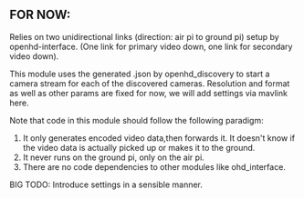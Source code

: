 ## FOR NOW:

Relies on two unidirectional links (direction: air pi to ground pi) setup by openhd-interface.
(One link for primary video down, one link for secondary video down).

This module uses the generated .json by openhd_discovery to start a camera stream for each of the discovered cameras.
Resolution and format as well as other params are fixed for now, we will add settings via mavlink here.

Note that code in this module should follow the following paradigm:

1) It only generates encoded video data,then forwards it. It doesn't know if the video data is actually picked up or makes it to the
   ground.
2) It never runs on the ground pi, only on the air pi.
3) There are no code dependencies to other modules like ohd_interface.

BIG TODO: Introduce settings in a sensible manner.